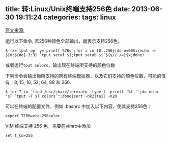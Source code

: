 title: 转:Linux/Unix终端支持256色
date: 2013-06-30 19:11:24
categories:
tags: linux
---

[原文来源:](http://yysfire.github.io/linux/%E5%A6%82%E4%BD%95%E6%9F%A5%E7%9C%8BLinux%E7%BB%88%E7%AB%AF%E6%98%AF%E5%90%A6%E6%94%AF%E6%8C%81256%E8%89%B2.html)

运行以下命令, 若256种颜色全部输出，就表示支持256色。

	$ (x=`tput op` y=`printf %76s`;for i in {0..256};do o=00$i;echo -e ${o:${#o}-3:3} `tput setaf $i;tput setab $i`${y// /=}$x;done)

或者运行``tput colors``，输出现在终端所支持的颜色位数

下列命令会输出你所支持的所有终端模拟器，以及它们支持的颜色位数，可能的值有：8, 15, 16, 52, 64, 88 和 256.

	$ for T in `find /usr/share/terminfo -type f -printf '%f '`;do echo "$T `tput -T $T colors`";done|sort -nk2|tail -n20

可以在终端的配置文件，例如 .bashrc 中加入以下内容，使其支持256色：

	export TERM=vte-256color

VIM 终端支持 256 色，需要在vimrc中添加

	set t_Co=256
